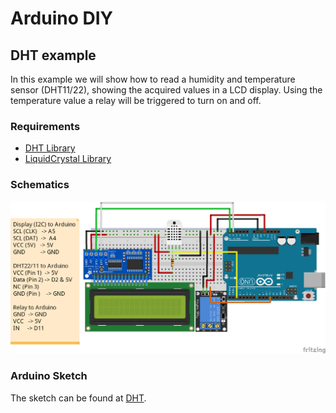 # Arduino DIY

## DHT example

In this example we will show how to read a humidity and temperature sensor (DHT11/22), showing the acquired values in a LCD display. Using the temperature value a relay will be triggered to turn on and off.

### Requirements
- [DHT Library](https://github.com/adafruit/DHT-sensor-library)
- [LiquidCrystal Library](https://github.com/marcoschwartz/LiquidCrystal_I2C)

### Schematics

![DHT Schematic](https://github.com/Naff16/Arduino_DIY/blob/master/DIY/DHT_DIY/Schematic_DHT_LCD.png)

### Arduino Sketch

The sketch can be found at [DHT](https://github.com/Naff16/Arduino_DIY/blob/master/DIY/DHT_DIY/DHT_DIY.ino).